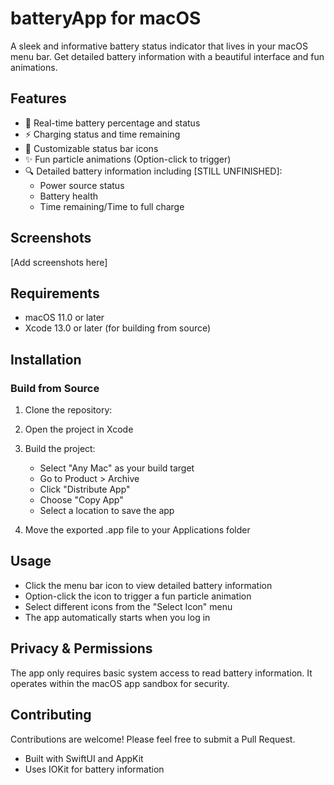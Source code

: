 # batteryApp for macOS

A sleek and informative battery status indicator that lives in your macOS menu bar. Get detailed battery information with a beautiful interface and fun animations.

## Features

- 🔋 Real-time battery percentage and status
- ⚡️ Charging status and time remaining
- 🎨 Customizable status bar icons
- ✨ Fun particle animations (Option-click to trigger)
- 🔍 Detailed battery information including [STILL UNFINISHED]:
  - Power source status
  - Battery health
  - Time remaining/Time to full charge

## Screenshots

[Add screenshots here]

## Requirements

- macOS 11.0 or later
- Xcode 13.0 or later (for building from source)

## Installation

### Build from Source
1. Clone the repository:
2. Open the project in Xcode
3. Build the project:
   - Select "Any Mac" as your build target
   - Go to Product > Archive
   - Click "Distribute App"
   - Choose "Copy App"
   - Select a location to save the app

4. Move the exported .app file to your Applications folder

## Usage

- Click the menu bar icon to view detailed battery information
- Option-click the icon to trigger a fun particle animation
- Select different icons from the "Select Icon" menu
- The app automatically starts when you log in

## Privacy & Permissions

The app only requires basic system access to read battery information. It operates within the macOS app sandbox for security.

## Contributing

Contributions are welcome! Please feel free to submit a Pull Request.


- Built with SwiftUI and AppKit
- Uses IOKit for battery information
